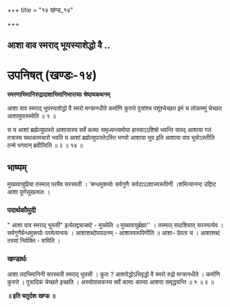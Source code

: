 +++
title = "१४ खंण्ड_१४"

+++


## आशा वाव स्मराद् भूयस्याशेद्धो वै ..

# **उपनिषत् (खण्डः-१४)**

**स्मरणाभिमानिरुद्रादाशाभिमानिभारत्याः श्रेष्ठ्यकथनम्**

आशा वाव स्मराद् भूयस्याशेद्धो वै स्मरो मन्त्रानधीते कर्माणि कुरुते पुत्रांश्च पशूंश्चेच्छत इमं च लोकममुं चेच्छत आशामुपास्स्वेति ॥ १ ॥

स य आशां ब्रह्मेत्युपास्ते आशायास्य सर्वे कामाः समृध्यन्त्यमोघा हास्याऽऽशिषो भवन्ति यावद् आशाया गतं तत्रास्य यथाकामचारो भवति य आशां ब्रह्मेत्युपास्तेऽस्ति भगवो आशाया भूय इति आशाया वाव भूयोऽस्तीति तन्मे भगवान् ब्रवीत्विति ॥ २ ॥ १४ ॥

## **भाष्यम्**

मुख्यवायुप्रिया तस्मात् परमैव सरस्वती । 'बन्धमुक्त्योः सर्वगुणैः सर्वदाऽऽशास्वरूपिणी ।शमित्यानन्द उद्दिष्ट आशा पूर्णसुखत्वतः ।

### पदार्थकौमुदी

" आशा वाव स्मराद् भूयसी" इत्येतद्व्याचष्टे - मुख्येति ॥ मुख्यवायुर्ब्रह्मा'' । तस्मात् सदाशिवात् सरस्वत्येव । सर्वगुणैर्बन्धमुक्त्योः परमेत्यन्वयः । आशाशब्दोपपादनम् - आशास्वरूपिणीति ॥ आशा- देवता च । आशाशब्दं तस्यां निर्वक्ति - शमिति ।

### **खण्डार्थः**

आशा तदभिमानिनी सरस्वती स्मराद् भूयसी । कुतः ? आशयेद्धोऽभिवृद्धो वै स्मरो रुद्रो मन्त्रानधीते । कर्माणि कुरुते । पुत्रादिकं चेच्छते इच्छति । अस्योपासकस्य सर्वे कामाः काम्या आशया समृद्ध्यन्ति ॥ १ ॥ २ ॥

**॥ इति चतुर्दशः खण्डः ॥**

